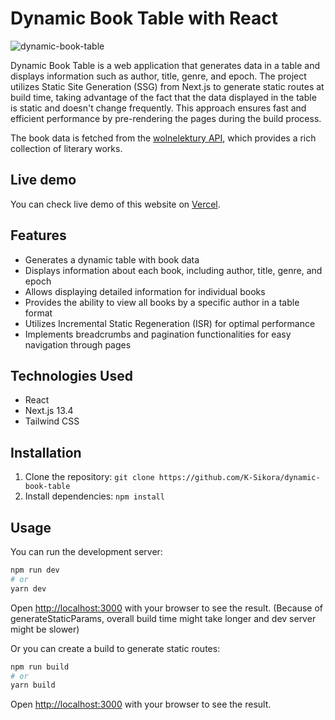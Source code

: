 # Dynamic Book Table with React

![dynamic-book-table](https://github.com/K-Sikora/dynamic-book-table/assets/105585380/7ae7424a-5e71-4d3c-be31-e413acf314c4)


Dynamic Book Table is a web application that generates data in a table and displays information such as author, title, genre, and epoch. The project utilizes Static Site Generation (SSG) from Next.js to generate static routes at build time, taking advantage of the fact that the data displayed in the table is static and doesn't change frequently. This approach ensures fast and efficient performance by pre-rendering the pages during the build process.

The book data is fetched from the [wolnelektury API](https://wolnelektury.pl/api/), which provides a rich collection of literary works.

## Live demo

You can check live demo of this website on [Vercel](https://dynamic-book-table.vercel.app/).

## Features

- Generates a dynamic table with book data
- Displays information about each book, including author, title, genre, and epoch
- Allows displaying detailed information for individual books
- Provides the ability to view all books by a specific author in a table format
- Utilizes Incremental Static Regeneration (ISR) for optimal performance
- Implements breadcrumbs and pagination functionalities for easy navigation through pages

## Technologies Used

- React
- Next.js 13.4
- Tailwind CSS

## Installation

1. Clone the repository: `git clone https://github.com/K-Sikora/dynamic-book-table`
2. Install dependencies: `npm install`

## Usage

You can run the development server:

```bash
npm run dev
# or
yarn dev
```

Open [http://localhost:3000](http://localhost:3000) with your browser to see the result. (Because of generateStaticParams, overall build time might take longer and dev server might be slower)

Or you can create a build to generate static routes:

```bash
npm run build
# or
yarn build
```

Open [http://localhost:3000](http://localhost:3000) with your browser to see the result.
